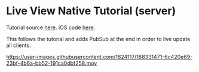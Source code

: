 # Live View Native Tutorial (server)

Tutorial source [here](https://liveviewnative.github.io/liveview-client-swiftui/tutorials/yourfirstapp/). iOS code [here](https://github.com/danbruder/live_view_native_tutorial_ios).

This follows the tutorial and adds PubSub at the end in order to live update all clients.



https://user-images.githubusercontent.com/1824117/188331471-6c420e69-23bf-4b6a-bb52-191ca0dbf258.mov

